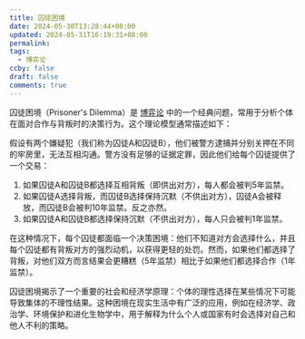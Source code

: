 ```yaml
---
title: 囚徒困境
date: 2024-05-30T13:28:44+08:00
updated: 2024-05-31T16:19:31+08:00
permalink: 
tags:
  - 博弈论
ccby: false
draft: false
comments: true
---
```

囚徒困境（Prisoner's Dilemma）是 [博弈论](index.md) 中的一个经典问题，常用于分析个体在面对合作与背叛时的决策行为。这个理论模型通常描述如下：

假设有两个嫌疑犯（我们称为囚徒A和囚徒B），他们被警方逮捕并分别关押在不同的牢房里，无法互相沟通。警方没有足够的证据定罪，因此他们给每个囚徒提供了一个交易：

1. 如果囚徒A和囚徒B都选择互相背叛（即供出对方），每人都会被判5年监禁。
2. 如果囚徒A选择背叛，而囚徒B选择保持沉默（不供出对方），囚徒A会被释放，而囚徒B会被判10年监禁。反之亦然。
3. 如果囚徒A和囚徒B都选择保持沉默（不供出对方），每人只会被判1年监禁。

在这种情况下，每个囚徒都面临一个决策困境：他们不知道对方会选择什么，并且每个囚徒都有背叛对方的强烈动机，以获得更轻的处罚。然而，如果他们都选择了背叛，对他们双方而言结果会更糟糕（5年监禁）相比于如果他们都选择合作（1年监禁）。

囚徒困境揭示了一个重要的社会和经济学原理：个体的理性选择在某些情况下可能导致集体的不理性结果。这种困境在现实生活中有广泛的应用，例如在经济学、政治学、环境保护和进化生物学中，用于解释为什么个人或国家有时会选择对自己和他人不利的策略。